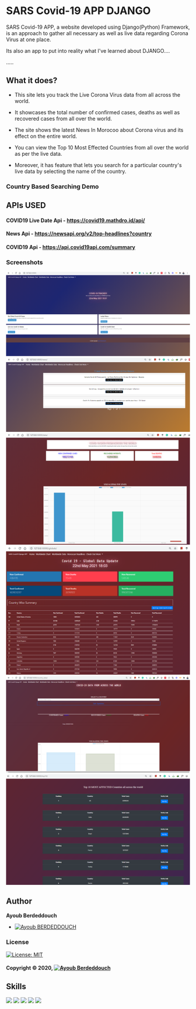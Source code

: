 # SARS Covid-19 APP DJANGO

SARS Covid-19 APP, a website developed using Django(Python) Framework, is an approach to gather all necessary as well as live data regarding Corona Virus at one place.

Its also an app to put into reality what I've learned about DJANGO.... 

.....

## What it does?

* This site lets you track the Live Corona Virus data from all across the world.

* It showcases the total number of confirmed cases, deaths as well as recovered cases from all over the world.

* The site shows the latest News In Morocoo about Corona virus and its effect on the entire world.

* You can view the Top 10 Most Effected Countries from all over the world as per the live data.

* Moreover, it has feature that lets you search for a particular country's live data by selecting the name of the country.

### Country Based Searching Demo


## APIs USED

#### COVID19 Live Date Api - https://covid19.mathdro.id/api/ 

#### News Api - https://newsapi.org/v2/top-headlines?country

#### COVID19 Api - https://api.covid19api.com/summary 

### Screenshots 

![](sars.PNG)
![](news.PNG)
![](data.PNG)
![](globals.PNG)
![](country_ma.PNG)
![](top10.PNG)


## Author

**Ayoub Berdeddouch**

* [![Ayoub BERDEDDOUCH](https://img.shields.io/badge/LinkedIn-0077B5?style=for-the-badge&logo=linkedin&logoColor=white)](https://www.linkedin.com/in/ayoub-berdeddouch/)

### License

[![License: MIT](https://img.shields.io/badge/License-MIT-yellow.svg)](https://github.com/ayoub-berdeddouch/covid19_django/blob/main/LICENSE)

#### Copyright © 2020, [![Ayoub Berdeddouch](https://img.shields.io/badge/GitHub-100000?style=for-the-badge&logo=github&logoColor=white)](https://github.com/ayoub-berdeddouch)

## Skills

[![](https://img.shields.io/badge/Python-3776AB?style=for-the-badge&logo=python&logoColor=white)]()
[![](https://img.shields.io/badge/HTML5-E34F26?style=for-the-badge&logo=html5&logoColor=white)]()
[![](https://img.shields.io/badge/CSS3-1572B6?style=for-the-badge&logo=css3&logoColor=white)]()
[![](https://img.shields.io/badge/Django-092E20?style=for-the-badge&logo=django&logoColor=white)]()
[![](https://img.shields.io/badge/SQLite-07405E?style=for-the-badge&logo=sqlite&logoColor=white)]()
